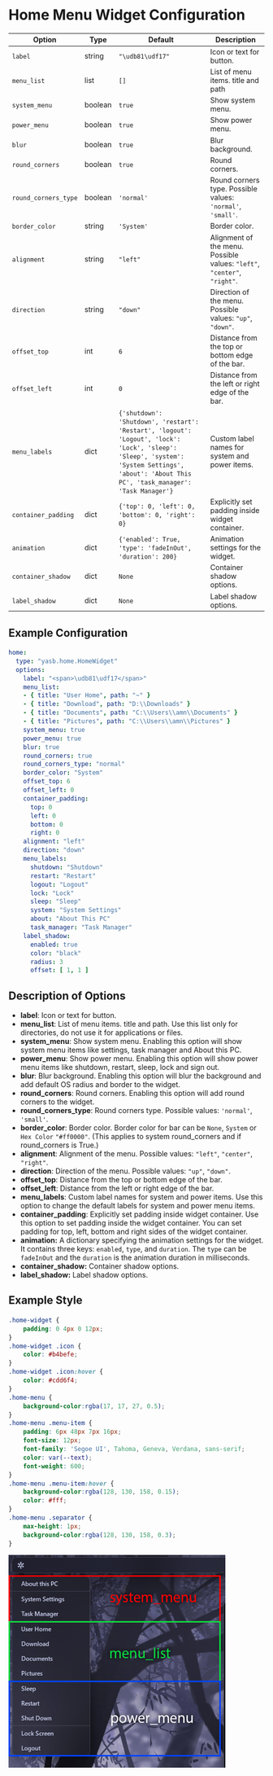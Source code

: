 # Home Menu Widget Configuration

| Option          | Type    | Default                                                                 | Description                                                                 |
|-----------------|---------|-------------------------------------------------------------------------|-----------------------------------------------------------------------------|
| `label`         | string  | `"\udb81\udf17"`                                | Icon or text for button. |
| `menu_list`     | list    | `[]` | List of menu items. title and path |
| `system_menu`   | boolean | `true`                                                                 | Show system menu. |
| `power_menu`    | boolean | `true`                                                                 | Show power menu. |
| `blur`          | boolean | `true`                                                                 | Blur background. |
| `round_corners` | boolean | `true`                                                                 | Round corners. |
| `round_corners_type`        | boolean | `'normal'`                                                  | Round corners type. Possible values: `'normal'`, `'small'`. |
| `border_color`  | string  | `'System'`                                                          |  Border color. |
| `alignment`     | string  | `"left"`                                                               | Alignment of the menu. Possible values: `"left"`, `"center"`, `"right"`. |
| `direction`     | string  | `"down"`                                                           | Direction of the menu. Possible values: `"up"`, `"down"`. |
| `offset_top`      | int     | `6`                                                                     | Distance from the top or bottom edge of the bar. |
| `offset_left`     | int     | `0`                                                                     | Distance from the left or right edge of the bar. |
| `menu_labels`   | dict | `{'shutdown': 'Shutdown', 'restart': 'Restart', 'logout': 'Logout', 'lock': 'Lock', 'sleep': 'Sleep', 'system': 'System Settings', 'about': 'About This PC', 'task_manager': 'Task Manager'}` | Custom label names for system and power items. | 
| `container_padding`  | dict | `{'top': 0, 'left': 0, 'bottom': 0, 'right': 0}`      | Explicitly set padding inside widget container. |
| `animation`         | dict    | `{'enabled': True, 'type': 'fadeInOut', 'duration': 200}`               | Animation settings for the widget.                                          |
| `container_shadow`   | dict   | `None`                  | Container shadow options.                       |
| `label_shadow`         | dict   | `None`                  | Label shadow options.                 |

## Example Configuration

```yaml
home:
  type: "yasb.home.HomeWidget"
  options:
    label: "<span>\udb81\udf17</span>"
    menu_list:
    - { title: "User Home", path: "~" }
    - { title: "Download", path: "D:\\Downloads" }
    - { title: "Documents", path: "C:\\Users\\amn\\Documents" }
    - { title: "Pictures", path: "C:\\Users\\amn\\Pictures" }
    system_menu: true
    power_menu: true
    blur: true
    round_corners: true
    round_corners_type: "normal"
    border_color: "System"
    offset_top: 6
    offset_left: 0
    container_padding: 
      top: 0
      left: 0
      bottom: 0
      right: 0
    alignment: "left"
    direction: "down"
    menu_labels:
      shutdown: "Shutdown"
      restart: "Restart"
      logout: "Logout"
      lock: "Lock"
      sleep: "Sleep"
      system: "System Settings"
      about: "About This PC"
      task_manager: "Task Manager"
    label_shadow:
      enabled: true
      color: "black"
      radius: 3
      offset: [ 1, 1 ]
```
 

## Description of Options

- **label**: Icon or text for button.
- **menu_list**: List of menu items. title and path. Use this list only for directories, do not use it for applications or files.
- **system_menu**: Show system menu. Enabling this option will show system menu items like settings, task manager and About this PC.
- **power_menu**: Show power menu. Enabling this option will show power menu items like shutdown, restart, sleep, lock and sign out.
- **blur**: Blur background. Enabling this option will blur the background and add default OS radius and border to the widget.
- **round_corners**: Round corners. Enabling this option will add round corners to the widget.
- **round_corners_type**: Round corners type. Possible values: `'normal'`, `'small'`.
- **border_color**: Border color. Border color for bar can be `None`, `System` or `Hex Color` `"#ff0000"`. (This applies to system round_corners and if round_corners is True.)
- **alignment**: Alignment of the menu. Possible values: `"left"`, `"center"`, `"right"`.
- **direction**: Direction of the menu. Possible values: `"up"`, `"down"`.
- **offset_top**: Distance from the top or bottom edge of the bar.
- **offset_left**: Distance from the left or right edge of the bar.
- **menu_labels**: Custom label names for system and power items. Use this option to change the default labels for system and power menu items.
- **container_padding**: Explicitly set padding inside widget container. Use this option to set padding inside the widget container. You can set padding for top, left, bottom and right sides of the widget container.
- **animation:** A dictionary specifying the animation settings for the widget. It contains three keys: `enabled`, `type`, and `duration`. The `type` can be `fadeInOut` and the `duration` is the animation duration in milliseconds.
- **container_shadow:** Container shadow options.
- **label_shadow:** Label shadow options.

## Example Style
```css
.home-widget {
    padding: 0 4px 0 12px;
}
.home-widget .icon {
    color: #b4befe;
}
.home-widget .icon:hover {
    color: #cdd6f4;
}
.home-menu {
    background-color:rgba(17, 17, 27, 0.5); 
}
.home-menu .menu-item {
    padding: 6px 48px 7px 16px;
    font-size: 12px;
    font-family: 'Segoe UI', Tahoma, Geneva, Verdana, sans-serif;
    color: var(--text); 
    font-weight: 600;
}
.home-menu .menu-item:hover {
    background-color:rgba(128, 130, 158, 0.15);
    color: #fff;
}
.home-menu .separator {
    max-height: 1px;
    background-color:rgba(128, 130, 158, 0.3);
}
```

![Home YASB Widget](assets/456789123-f4e5d6c7-89ab-4cde-1234-56789abcdef.png)